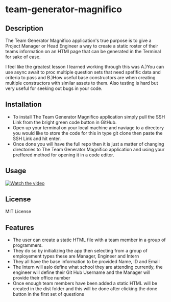 # team-generator-magnifico

## Description

The Team Generator Magnifico application's true purpose is to give a Project Manager or Head Engineer a way to create a static roster of their teams information on an HTMl page that can be generated in the Terminal for sake of ease.

I feel like the greatest lesson I learned working through this was A.)You can use async await to proc multiple question sets that need spefific data and criteria to pass and B.)How useful base constructors are when creating multiple constructors with similar assets to them. Also testing is hard but very useful for seeking out bugs in your code.

## Installation
- To install The Team Generator Magnifico application simply pull the SSH Link from the bright green code button in GitHub.
- Open up your terminal on your local machine and naviage to a directory you would like to store the code for this in type git clone then paste the SSH Link and hit enter.
- Once done you will have the full repo then it is just a matter of changing directories to The Team Generator Magnifico  application and using your preffered method for opening it in a code editor.

## Usage

[![Watch the video](develop/assets/pic/vids/node-index.png)](https://drive.google.com/file/d/17X6H2RQDDmUUDTmMksGqG1GuIumDKd1l/view)

## License

MIT License

## Features

- The user can create a static HTML file with a team member in a group of programmers.
- They do so by initializing the app then selecting from a group of employement types these are Manager, Engineer and Intern
- They all have the base information to be provided Name, ID and Email
- The Intern will aslo define what school they are attending currently, the engineer will define their Git Hub Username and the Manager will provide their office number
- Once enough team members have been added a static HTML will be created in the dist folder and this will be done after clicking the done button in the first set of questions